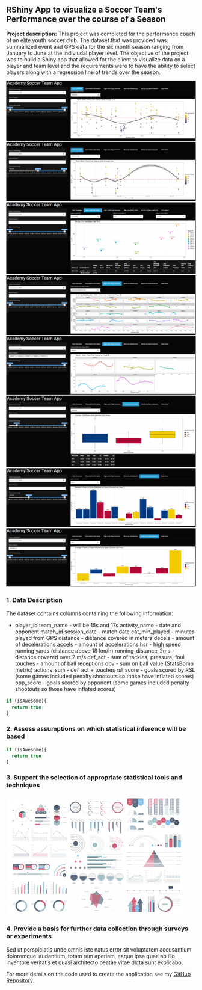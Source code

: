 ## RShiny App to visualize a Soccer Team's Performance over the course of a Season

**Project description:** This project was completed for the performance coach of an elite youth soccer club. The dataset that was provided was summarized event and GPS data for the six month season ranging from January to June at the indiviudal player level. The objective of the project was to build a Shiny app that allowed for the client to visualize data on a player and team level and the requirements were to have the ability to select players along with a regression line of trends over the season.

<center><img src="images/Soccer_App_1.png"/></center>
<center><img src="images/Soccer_App_2.png"/></center>
<center><img src="images/Soccer_App_3.png"/></center>
<center><img src="images/Soccer_App_4.png"/></center>
<center><img src="images/Soccer_App_5.png"/></center>
<center><img src="images/Soccer_App_6.png"/></center>
<center><img src="images/Soccer_App_7.png"/></center>
<center><img src="images/Soccer_App_8.png"/></center>

### 1. Data Description

The dataset contains columns containing the following information:
* player_id 
team_name - will be 15s and 17s
activity_name - date and opponent
match_id
session_date - match date
cat_min_played - minutes played from GPS
distance - distance covered in meters
decels - amount of decelerations
accels - amount of accelerations
hsr - high speed running yards (distance above 18 km/h)
running_distance_2ms - distance covered over 2 m/s
def_act - sum of tackles, pressure, foul
touches - amount of ball receptions
obv - sum on ball value (StatsBomb metric)
actions_sum - def_act + touches
rsl_score - goals scored by RSL (some games included penalty shootouts so those have inflated scores)
opp_score - goals scored by opponent (some games included penalty shootouts so those have inflated scores)


```javascript
if (isAwesome){
  return true
}
```

### 2. Assess assumptions on which statistical inference will be based

```javascript
if (isAwesome){
  return true
}
```

### 3. Support the selection of appropriate statistical tools and techniques

<img src="images/dummy_thumbnail.jpg?raw=true"/>

### 4. Provide a basis for further data collection through surveys or experiments

Sed ut perspiciatis unde omnis iste natus error sit voluptatem accusantium doloremque laudantium, totam rem aperiam, eaque ipsa quae ab illo inventore veritatis et quasi architecto beatae vitae dicta sunt explicabo. 

For more details on the code used to create the application see my [GitHub Repository](https://github.com/jadegosar/Game_Data_App).
